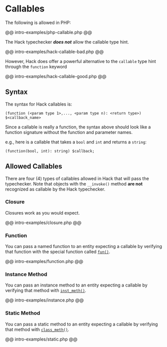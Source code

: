 # Callables

The following is allowed in PHP:

@@ intro-examples/php-callable.php @@

The Hack typechecker ***does not*** allow the callable type hint.

@@ intro-examples/hack-callable-bad.php @@

However, Hack does offer a powerful alternative to the `callable` type hint through the `function` keyword

@@ intro-examples/hack-callable-good.php @@

## Syntax

The syntax for Hack callables is:

```
(function (<param type 1>,..., <param type n): <return type>) $<callback_name>
```

Since a callable is really a function, the syntax above should look like a function signature without the function and parameter names.

e.g., here is a callable that takes a `bool` and `int` and returns a `string`:

```
(function(bool, int): string) $callback;
```

## Allowed Callables

There are four (4) types of callables allowed in Hack that will pass the typechecker. Note that objects with the `__invoke()` method **are not** recognized as callable by the Hack typechecker.

### Closure

Closures work as you would expect.

@@ intro-examples/closure.php @@

### Function

You can pass a named function to an entity expecting a callable by verifying that function with the special function called [`fun()`](./special-functions#fun).

@@ intro-examples/function.php @@

### Instance Method

You can pass an instance method to an entity expecting a callable by verifying that method with [`inst_meth()`](./special-functions#inst_meth).

@@ intro-examples/instance.php @@

### Static Method

You can pass a static method to an entity expecting a callable by verifying that method with [`class_meth()`](./special-functions#class_meth).

@@ intro-examples/static.php @@
